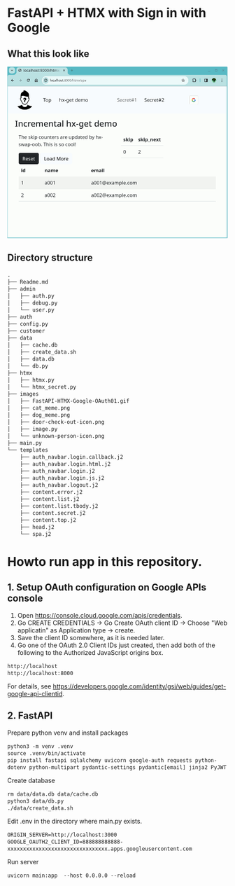 # FastAPI + HTMX with Sign in with Google

## What this look like

<img src=./images/FastAPI-HTMX-Google-OAuth043.gif width="600px">

## Directory structure

```
.
├── Readme.md
├── admin
│   ├── auth.py
│   ├── debug.py
│   └── user.py
├── auth
├── config.py
├── customer
├── data
│   ├── cache.db
│   ├── create_data.sh
│   ├── data.db
│   └── db.py
├── htmx
│   ├── htmx.py
│   └── htmx_secret.py
├── images
│   ├── FastAPI-HTMX-Google-OAuth01.gif
│   ├── cat_meme.png
│   ├── dog_meme.png
│   ├── door-check-out-icon.png
│   ├── image.py
│   └── unknown-person-icon.png
├── main.py
└── templates
    ├── auth_navbar.login.callback.j2
    ├── auth_navbar.login.html.j2
    ├── auth_navbar.login.j2
    ├── auth_navbar.login.js.j2
    ├── auth_navbar.logout.j2
    ├── content.error.j2
    ├── content.list.j2
    ├── content.list.tbody.j2
    ├── content.secret.j2
    ├── content.top.j2
    ├── head.j2
    └── spa.j2
```

# Howto run app in this repository.

## 1. <a name="googleapisetup">Setup OAuth configuration on Google APIs console</a>

1. Open https://console.cloud.google.com/apis/credentials.
1. Go CREATE CREDENTIALS -> Go Create OAuth client ID -> Choose "Web applicatin" as Application type -> create.
1. Save the client ID somewhere, as it is needed later. 
1. Go one of the OAuth 2.0 Client IDs just created, then add both of the following to the Authorized JavaScript origins box.

~~~
http://localhost
http://localhost:8000
~~~

For details, see https://developers.google.com/identity/gsi/web/guides/get-google-api-clientid.

## 2. FastAPI

Prepare python venv and install packages
~~~
python3 -m venv .venv
source .venv/bin/activate
pip install fastapi sqlalchemy uvicorn google-auth requests python-dotenv python-multipart pydantic-settings pydantic[email] jinja2 PyJWT
~~~

Create database
~~~
rm data/data.db data/cache.db
python3 data/db.py
./data/create_data.sh
~~~

Edit .env in the directory where main.py exists.
~~~
ORIGIN_SERVER=http://localhost:3000
GOOGLE_OAUTH2_CLIENT_ID=888888888888-xxxxxxxxxxxxxxxxxxxxxxxxxxxxxxxx.apps.googleusercontent.com
~~~

Run server
~~~
uvicorn main:app  --host 0.0.0.0 --reload
~~~

